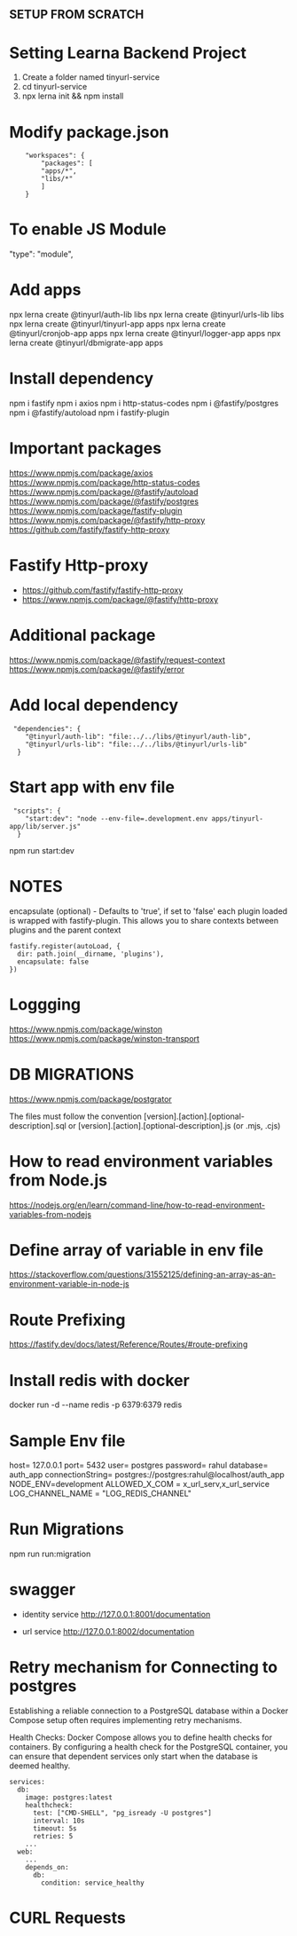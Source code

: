 ## SETUP FROM SCRATCH

# Setting Learna Backend Project

1. Create a folder named tinyurl-service
2. cd tinyurl-service
3. npx lerna init && npm install

# Modify package.json

```
    "workspaces": {
        "packages": [
        "apps/*",
        "libs/*"
        ]
    }
```

# To enable JS Module

"type": "module",

# Add apps

npx lerna create @tinyurl/auth-lib libs
npx lerna create @tinyurl/urls-lib libs
npx lerna create @tinyurl/tinyurl-app apps
npx lerna create @tinyurl/cronjob-app apps
npx lerna create @tinyurl/logger-app apps
npx lerna create @tinyurl/dbmigrate-app apps

# Install dependency

npm i fastify
npm i axios
npm i http-status-codes
npm i @fastify/postgres
npm i @fastify/autoload
npm i fastify-plugin

# Important packages

https://www.npmjs.com/package/axios
https://www.npmjs.com/package/http-status-codes
https://www.npmjs.com/package/@fastify/autoload
https://www.npmjs.com/package/@fastify/postgres
https://www.npmjs.com/package/fastify-plugin
https://www.npmjs.com/package/@fastify/http-proxy
https://github.com/fastify/fastify-http-proxy

# Fastify Http-proxy

- https://github.com/fastify/fastify-http-proxy
- https://www.npmjs.com/package/@fastify/http-proxy

# Additional package

https://www.npmjs.com/package/@fastify/request-context
https://www.npmjs.com/package/@fastify/error

# Add local dependency

```
 "dependencies": {
    "@tinyurl/auth-lib": "file:../../libs/@tinyurl/auth-lib",
    "@tinyurl/urls-lib": "file:../../libs/@tinyurl/urls-lib"
  }
```

# Start app with env file

```
 "scripts": {
    "start:dev": "node --env-file=.development.env apps/tinyurl-app/lib/server.js"
  }
```

npm run start:dev

# NOTES

encapsulate (optional) - Defaults to 'true', if set to 'false' each plugin loaded is wrapped with fastify-plugin. This allows you to share contexts between plugins and the parent context

```
fastify.register(autoLoad, {
  dir: path.join(__dirname, 'plugins'),
  encapsulate: false
})
```

# Loggging

https://www.npmjs.com/package/winston
https://www.npmjs.com/package/winston-transport

# DB MIGRATIONS

https://www.npmjs.com/package/postgrator

The files must follow the convention [version].[action].[optional-description].sql or [version].[action].[optional-description].js (or .mjs, .cjs)

# How to read environment variables from Node.js

https://nodejs.org/en/learn/command-line/how-to-read-environment-variables-from-nodejs

# Define array of variable in env file

https://stackoverflow.com/questions/31552125/defining-an-array-as-an-environment-variable-in-node-js

# Route Prefixing

https://fastify.dev/docs/latest/Reference/Routes/#route-prefixing

# Install redis with docker

docker run -d --name redis -p 6379:6379 redis

# Sample Env file

host= 127.0.0.1
port= 5432
user= postgres
password= rahul
database= auth_app
connectionString= postgres://postgres:rahul@localhost/auth_app
NODE_ENV=development
ALLOWED_X_COM = x_url_serv,x_url_service
LOG_CHANNEL_NAME = "LOG_REDIS_CHANNEL"

# Run Migrations

npm run run:migration

# swagger

- identity service
  http://127.0.0.1:8001/documentation

- url service
  http://127.0.0.1:8002/documentation

# Retry mechanism for Connecting to postgres

Establishing a reliable connection to a PostgreSQL database within a Docker Compose setup often requires implementing retry mechanisms.

Health Checks: Docker Compose allows you to define health checks for containers. By configuring a health check for the PostgreSQL container, you can ensure that dependent services only start when the database is deemed healthy.

    services:
      db:
        image: postgres:latest
        healthcheck:
          test: ["CMD-SHELL", "pg_isready -U postgres"]
          interval: 10s
          timeout: 5s
          retries: 5
        ...
      web:
        ...
        depends_on:
          db:
            condition: service_healthy

# CURL Requests
